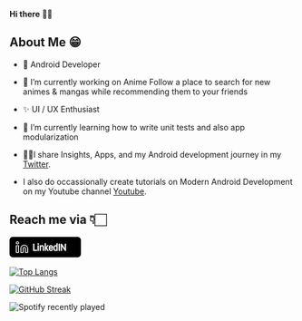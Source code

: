**Hi there** 👋🏻

## About Me 😁
* 📱 Android Developer

* 🔭 I’m currently working on Anime Follow a place to search for new animes & mangas while recommending them to your friends

* ✨ UI / UX Enthusiast

* 🌱 I’m currently learning how to write unit tests and also app modularization

* 💁🏻I share Insights, Apps, and my Android development journey in my [Twitter](https://twitter.com/BreensR).

* I also do occassionally create tutorials on Modern Android Development on my Youtube channel [Youtube](https://www.youtube.com/channel/UCyPt1hX4foGlNPBGoVpEDUw/videos).

## Reach me via 👇🏻

[![Linkedin](https://raw.githubusercontent.com/Shubham0812/SearchX/master/linkedIn.png)](https://www.linkedin.com/in/breens-mbaka/)


[![Top Langs](https://github-readme-stats.vercel.app/api/top-langs/?username=breens-mbaka&layout=compact)](https://github.com/anuraghazra/github-readme-stats)

[![GitHub Streak](http://github-readme-streak-stats.herokuapp.com?user=breens-mbaka&theme=tokyonight&hide_border=true&date_format=M%20j%5B%2C%20Y%5D)](https://git.io/streak-stats)

![Spotify recently played](https://spotify-recently-played-readme.vercel.app/api?user=o0iyiufnkn0ti8vf15r2w3ook)

